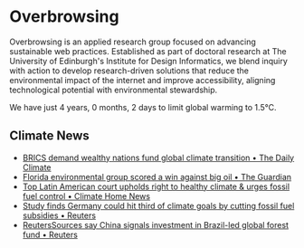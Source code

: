 # Overbrowsing

Overbrowsing is an applied research group focused on advancing sustainable web practices. Established as part of doctoral research at The University of Edinburgh's Institute for Design Informatics, we blend inquiry with action to develop research-driven solutions that reduce the environmental impact of the internet and improve accessibility, aligning technological potential with environmental stewardship.

<!-- clock-time -->
We have just 4 years, 0 months, 2 days to limit global warming to 1.5°C.
<!-- /clock-time -->

## Climate News
<!-- clock-news -->
- [BRICS demand wealthy nations fund global climate transition • The Daily Climate](https://www.dailyclimate.org/new-york-neighbors-turn-pandemic-streets-into-permanent-green-sanctuary-2672514369.html )
- [Florida environmental group scored a win against big oil • The Guardian](https://www.theguardian.com/us-news/2025/jul/05/florida-drilling-oil-hb-1143)
- [Top Latin American court upholds right to healthy climate & urges fossil fuel control • Climate Home News](https://www.climatechangenews.com/2025/07/04/top-latin-american-court-iachr-healthy-climate-fossil-fuel-litigation-advisory-opinion/ )
- [Study finds Germany could hit third of climate goals by cutting fossil fuel subsidies • Reuters](https://www.reuters.com/sustainability/cop/germany-could-hit-third-climate-goals-by-cutting-fossil-fuel-subsidies-study-2025-07-03/ )
- [ReutersSources say China signals investment in Brazil-led global forest fund • Reuters](https://www.reuters.com/sustainability/climate-energy/china-signals-investment-brazil-led-global-forest-fund-sources-say-2025-07-04/ )
<!-- /clock-news -->
